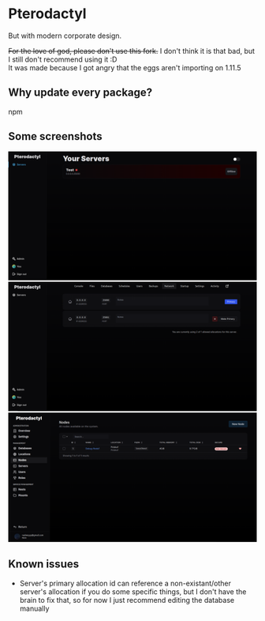 # Pterodactyl

But with modern corporate design.

~~For the love of god, please don't use this fork.~~ I don't think it is that bad, but I still don't recommend using it :D    
It was made because I got angry that the eggs aren't importing on 1.11.5

## Why update every package?

npm

## Some screenshots

![](extra/client-area.png)
![](extra/allocations.png)
![](extra/admin-nodes.png)

## Known issues

- Server's primary allocation id can reference a non-existant/other server's allocation if you do some specific things, but I don't have the brain to fix that, so for now I just recommend editing the database manually

